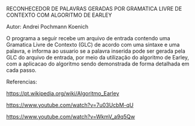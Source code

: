 RECONHECEDOR DE PALAVRAS GERADAS POR GRAMATICA LIVRE DE CONTEXTO COM ALGORITMO DE EARLEY

Autor: Andrei Pochmann Koenich

O programa a seguir recebe um arquivo de entrada contendo uma Gramatica Livre de Contexto (GLC) de acordo com uma sintaxe e uma palavra, e informa
ao usuario se a palavra inserida pode ser gerada pela GLC do arquivo de entrada, por meio da utilização do algoritmo de Earley, com a aplicacao
do algoritmo sendo demonstrada de forma detalhada em cada passo.

Referencias:

https://pt.wikipedia.org/wiki/Algoritmo_Earley

https://www.youtube.com/watch?v=7u03UcbM-qU

https://www.youtube.com/watch?v=WkmV_a9q5Qw
